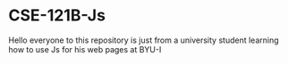 # CSE-121B-Js
Hello everyone to this repository is just from a university student learning how to use Js for his web pages at BYU-I
